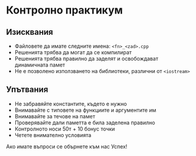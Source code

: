 # Контролно практикум 

## Изисквания

 - Файловете да имате следните имена: `<fn>_<zad>.cpp` 
 -  Решенията трябва да могат да се компилират
 -  Решенията трябва правилно да заделят и освобождават динамичната памет
-  Не е позволено използването на библиотеки, различни от `<iostream>`

## Упътвания 
 - Не забравяйте константите, където е нужно
 - Внимавайте с типовете на функциите и аргументите им
 - Внимавайте за течове на памет
 - Проверявайте дали паметта е била заделена правилно  
 - Контролното носи 50т + 10 бонус точки
 - Четете внимателно условията


Ако имате въпроси се обърнете към нас
Успех!

